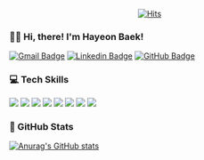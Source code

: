 <div align=center>

[![Hits](https://hits.seeyoufarm.com/api/count/incr/badge.svg?url=https%3A%2F%2Fgithub.com%2Fbhy304&count_bg=%230066FF&title_bg=%23555555&icon=github.svg&icon_color=%23E7E7E7&title=Hits&edge_flat=false)](https://hits.seeyoufarm.com)

</div>

### 👋🏻 Hi, there! I'm Hayeon Baek!
[![Gmail Badge](https://img.shields.io/badge/Gmail-EA4335?style=flat-square&logo=Gmail&logoColor=white&style=flat&link=mailto:bhy0512@gmail.com)](mailto:snugyun01@gmail.com)
[![Linkedin Badge](https://img.shields.io/badge/-LinkedIn-0A66C2?style=flat-square&logo=LinkedIn&logoColor=white&style=flat&link=https://www.linkedin.com/in/hayeonbaek/)](https://www.linkedin.com/in/hayeonbaek/)
[![GitHub Badge](https://img.shields.io/badge/-GitHub-181717?style=flat-square&logo=GitHub&logoColor=white&style=flat&link=https://github.com/bhy304)](https://github.com/bhy304)

<!-- [![Tech Blog Badge](http://img.shields.io/badge/-Tech%20blog-black?style=flat&logo=github&link=https://zzsza.github.io/)](https://zzsza.github.io/) -->
<!-- [![Youtube Badge](https://img.shields.io/badge/Youtube-ff0000?style=flat-square&logo=youtube&link=https://www.youtube.com/c/kyleschool)](https://www.youtube.com/c/kyleschool) -->
<!-- [![Facebook Badge](https://img.shields.io/badge/facebook-1877f2?style=flat-square&logo=facebook&logoColor=white&link=https://www.facebook.com/zzsza)](https://www.facebook.com/zzsza) -->

### 💻 Tech Skills
<img src="https://img.shields.io/badge/-HTML5-E34F26?logo=html5&logoColor=white&style=flat"/> <img src="https://img.shields.io/badge/-CSS3-1572B6?logo=css3&logoColor=white&style=flat"/>
<img src="https://img.shields.io/badge/-Sass-CC6699?logo=sass&logoColor=white&style=flat"/>
<img src="https://img.shields.io/badge/-React-61DAFB?logo=react&logoColor=white&style=flat"/>
<img src="https://img.shields.io/badge/-JavaScript-F7DF1E?logo=javascript&logoColor=white&style=flat"/>
<img src="https://img.shields.io/badge/-TypeScript-3178C6?logo=typescript&logoColor=white&style=flat"/>
<img src="https://img.shields.io/badge/-Redux-764ABC?logo=redux&logoColor=white&style=flat"/>
<img src="https://img.shields.io/badge/-MobX-FF9955?logo=mobx&logoColor=white&style=flat"/>

### 🖤 GitHub Stats
[![Anurag's GitHub stats](https://github-readme-stats.vercel.app/api?username=bhy304)](https://github.com/anuraghazra/github-readme-stats)

<!--
**bhy304/bhy304** is a ✨ _special_ ✨ repository because its `README.md` (this file) appears on your GitHub profile.

Here are some ideas to get you started:

- 🔭 I’m currently working on ...
- 🌱 I’m currently learning ...
- 👯 I’m looking to collaborate on ...
- 🤔 I’m looking for help with ...
- 💬 Ask me about ...
- 📫 How to reach me: ...
- 😄 Pronouns: ...
- ⚡ Fun fact: ...
-->

